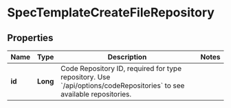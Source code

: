 

# SpecTemplateCreateFileRepository

## Properties

Name | Type | Description | Notes
------------ | ------------- | ------------- | -------------
**id** | **Long** | Code Repository ID, required for type repository. Use &#x60;/api/options/codeRepositories&#x60; to see available repositories. | 



